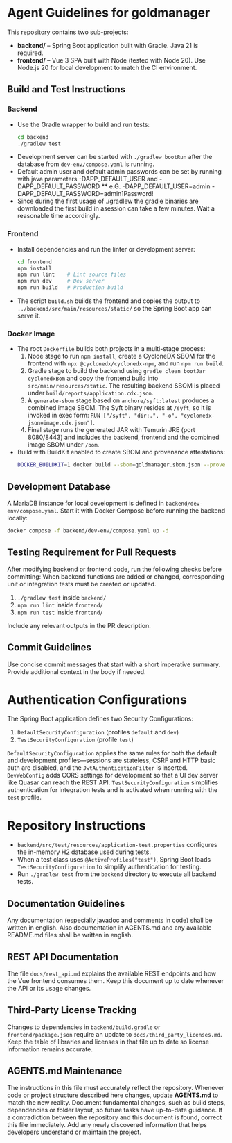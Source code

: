 # Agent Guidelines for goldmanager

This repository contains two sub-projects:

* **backend/** – Spring Boot application built with Gradle. Java 21 is required.
* **frontend/** – Vue 3 SPA built with Node (tested with Node 20).
  Use Node.js 20 for local development to match the CI environment.

## Build and Test Instructions

### Backend
* Use the Gradle wrapper to build and run tests:
  ```bash
  cd backend
  ./gradlew test
  ```
* Development server can be started with `./gradlew bootRun` after the database from `dev-env/compose.yaml` is running.
* Default admin user and default admin passwords can be set by running with java parameters -DAPP_DEFAULT_USER and -DAPP_DEFAULT_PASSWORD
** e.G. -DAPP_DEFAULT_USER=admin -DAPP_DEFAULT_PASSWORD=admin1Password!
* Since during the first usage of ./gradlew the gradle binaries are downloaded the first build in asession can take a few minutes. Wait a reasonable time accordingly.

### Frontend
* Install dependencies and run the linter or development server:
  ```bash
  cd frontend
  npm install
  npm run lint    # Lint source files
  npm run dev     # Dev server
  npm run build   # Production build
  ```
* The script `build.sh` builds the frontend and copies the output to
  `../backend/src/main/resources/static/` so the Spring Boot app can serve it.

### Docker Image
* The root `Dockerfile` builds both projects in a multi-stage process:
  1. Node stage to run `npm install`, create a CycloneDX SBOM for the
     frontend with `npx @cyclonedx/cyclonedx-npm`, and run `npm run build`.
  2. Gradle stage to build the backend using `gradle clean bootJar cyclonedxBom`
     and copy the frontend build into `src/main/resources/static`. The resulting
     backend SBOM is placed under `build/reports/application.cdx.json`.
  3. A `generate-sbom` stage based on `anchore/syft:latest` produces a combined
     image SBOM. The Syft binary resides at `/syft`, so it is invoked in exec
     form: `RUN ["/syft", "dir:.", "-o", "cyclonedx-json=image.cdx.json"]`.
  4. Final stage runs the generated JAR with Temurin JRE (port 8080/8443) and
     includes the backend, frontend and the combined image SBOM under `/bom`.
* Build with BuildKit enabled to create SBOM and provenance attestations:
  ```bash
  DOCKER_BUILDKIT=1 docker build --sbom=goldmanager.sbom.json --provenance=mode=max -t goldmanager .
  ```

## Development Database
A MariaDB instance for local development is defined in
`backend/dev-env/compose.yaml`. Start it with Docker Compose before running the
backend locally:

```bash
docker compose -f backend/dev-env/compose.yaml up -d
```

## Testing Requirement for Pull Requests
After modifying backend or frontend code, run the following checks before
committing:
When backend functions are added or changed, corresponding unit or integration tests must be created or updated.

1. `./gradlew test` inside `backend/`
2. `npm run lint` inside `frontend/`
3. `npm run test` inside `frontend/`

Include any relevant outputs in the PR description.

## Commit Guidelines
Use concise commit messages that start with a short imperative summary.
Provide additional context in the body if needed.

# Authentication Configurations
The Spring Boot application defines two Security Configurations:
1. `DefaultSecurityConfiguration` (profiles `default` and `dev`)
2. `TestSecurityConfiguration` (profile `test`)

`DefaultSecurityConfiguration` applies the same rules for both the default and
development profiles—sessions are stateless, CSRF and HTTP basic auth are
disabled, and the `JwtAuthenticationFilter` is inserted. `DevWebConfig` adds
CORS settings for development so that a UI dev server like Quasar can reach the
REST API. `TestSecurityConfiguration` simplifies
authentication for integration tests and is activated when running with the
`test` profile.

# Repository Instructions

- `backend/src/test/resources/application-test.properties` configures the in-memory H2 database used during tests.
- When a test class uses `@ActiveProfiles("test")`, Spring Boot loads `TestSecurityConfiguration` to simplify authentication for testing.
- Run `./gradlew test` from the `backend` directory to execute all backend tests.
  
## Documentation Guidelines
Any documentation (especially javadoc and comments in code) shall be written in english.
Also documentation in AGENTS.md and any available README.md files shall be written in english.

## REST API Documentation
The file `docs/rest_api.md` explains the available REST endpoints and how the Vue frontend consumes them. Keep this document up to date whenever the API or its usage changes.

## Third-Party License Tracking
Changes to dependencies in `backend/build.gradle` or `frontend/package.json` require an update to `docs/third_party_licenses.md`. Keep the table of libraries and licenses in that file up to date so license information remains accurate.

## AGENTS.md Maintenance

The instructions in this file must accurately reflect the repository. Whenever
code or project structure described here changes, update **AGENTS.md** to match
the new reality. Document fundamental changes, such as build steps,
dependencies or folder layout, so future tasks have up-to-date guidance. If a
contradiction between the repository and this document is found, correct this
file immediately. Add any newly discovered information that helps developers
understand or maintain the project.
